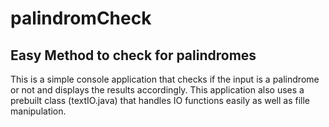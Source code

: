 # palindromCheck
## Easy Method to check for palindromes

This is a simple console application that checks if the input is a palindrome or not and displays the results accordingly.
This application also uses a prebuilt class (textIO.java) that handles IO functions easily as well as fille manipulation.
